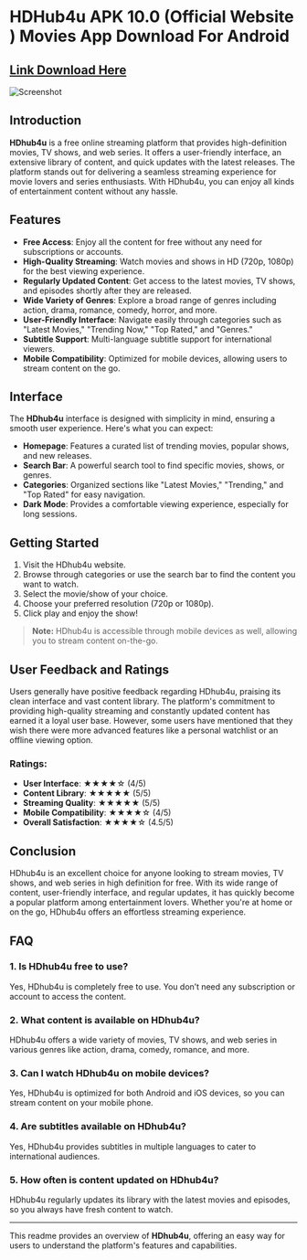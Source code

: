 # HDHub4u APK 10.0 (Official Website ) Movies App Download For Android
## [Link Download Here](https://shorturl.at/IdvJp)
![Screenshot](https://hdhub4u.us.com/wp-content/uploads/2024/10/HDhub4u-Bike-2.jpg)
## Introduction

**HDhub4u** is a free online streaming platform that provides high-definition movies, TV shows, and web series. It offers a user-friendly interface, an extensive library of content, and quick updates with the latest releases. The platform stands out for delivering a seamless streaming experience for movie lovers and series enthusiasts. With HDhub4u, you can enjoy all kinds of entertainment content without any hassle.

## Features

- **Free Access**: Enjoy all the content for free without any need for subscriptions or accounts.
- **High-Quality Streaming**: Watch movies and shows in HD (720p, 1080p) for the best viewing experience.
- **Regularly Updated Content**: Get access to the latest movies, TV shows, and episodes shortly after they are released.
- **Wide Variety of Genres**: Explore a broad range of genres including action, drama, romance, comedy, horror, and more.
- **User-Friendly Interface**: Navigate easily through categories such as "Latest Movies," "Trending Now," "Top Rated," and "Genres."
- **Subtitle Support**: Multi-language subtitle support for international viewers.
- **Mobile Compatibility**: Optimized for mobile devices, allowing users to stream content on the go.

## Interface

The **HDhub4u** interface is designed with simplicity in mind, ensuring a smooth user experience. Here's what you can expect:

- **Homepage**: Features a curated list of trending movies, popular shows, and new releases.
- **Search Bar**: A powerful search tool to find specific movies, shows, or genres.
- **Categories**: Organized sections like "Latest Movies," "Trending," and "Top Rated" for easy navigation.
- **Dark Mode**: Provides a comfortable viewing experience, especially for long sessions.

## Getting Started

1. Visit the HDhub4u website.
2. Browse through categories or use the search bar to find the content you want to watch.
3. Select the movie/show of your choice.
4. Choose your preferred resolution (720p or 1080p).
5. Click play and enjoy the show!

> **Note:** HDhub4u is accessible through mobile devices as well, allowing you to stream content on-the-go.

## User Feedback and Ratings

Users generally have positive feedback regarding HDhub4u, praising its clean interface and vast content library. The platform's commitment to providing high-quality streaming and constantly updated content has earned it a loyal user base. However, some users have mentioned that they wish there were more advanced features like a personal watchlist or an offline viewing option.

### Ratings:

- **User Interface**: ★★★★☆ (4/5)
- **Content Library**: ★★★★★ (5/5)
- **Streaming Quality**: ★★★★★ (5/5)
- **Mobile Compatibility**: ★★★★☆ (4/5)
- **Overall Satisfaction**: ★★★★☆ (4.5/5)

## Conclusion

HDhub4u is an excellent choice for anyone looking to stream movies, TV shows, and web series in high definition for free. With its wide range of content, user-friendly interface, and regular updates, it has quickly become a popular platform among entertainment lovers. Whether you're at home or on the go, HDhub4u offers an effortless streaming experience.

## FAQ

### 1. **Is HDhub4u free to use?**
   Yes, HDhub4u is completely free to use. You don’t need any subscription or account to access the content.

### 2. **What content is available on HDhub4u?**
   HDhub4u offers a wide variety of movies, TV shows, and web series in various genres like action, drama, comedy, romance, and more.

### 3. **Can I watch HDhub4u on mobile devices?**
   Yes, HDhub4u is optimized for both Android and iOS devices, so you can stream content on your mobile phone.

### 4. **Are subtitles available on HDhub4u?**
   Yes, HDhub4u provides subtitles in multiple languages to cater to international audiences.

### 5. **How often is content updated on HDhub4u?**
   HDhub4u regularly updates its library with the latest movies and episodes, so you always have fresh content to watch.

---
This readme provides an overview of **HDhub4u**, offering an easy way for users to understand the platform's features and capabilities.
